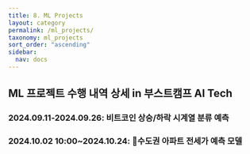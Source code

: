 ```yaml
---
title: 8. ML Projects
layout: category
permalink: /ml_projects/
taxonomy: ml_projects
sort_order: "ascending"
sidebar:
  nav: docs
---
```

## ML 프로젝트 수행 내역 상세 in 부스트캠프 AI Tech


### 2024.09.11-2024.09.26: 비트코인 상승/하락 시계열 분류 예측

### 2024.10.02 10:00~2024.10.24: 수도권 아파트 전세가 예측 모델
